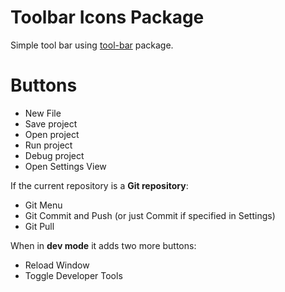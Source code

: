# Toolbar Icons Package

Simple tool bar using [tool-bar](https://atom.io/packages/tool-bar) package.

# Buttons

* New File
* Save project
* Open project
* Run project
* Debug project
* Open Settings View

If the current repository is a **Git repository**:
* Git Menu
* Git Commit and Push (or just Commit if specified in Settings)
* Git Pull

When in **dev mode** it adds two more buttons:

* Reload Window
* Toggle Developer Tools

